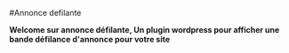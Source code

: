 #Annonce defilante

**Welcome sur annonce défilante, Un plugin wordpress pour afficher une bande défilance d'annonce pour votre site**
